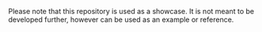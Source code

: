 Please note that this repository is used as a showcase.
It is not meant to be developed further, however can be used as an example or reference.
